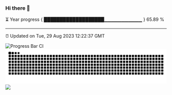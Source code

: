### Hi there 👋

⏳ Year progress { ███████████████████▁▁▁▁▁▁▁▁▁▁▁ } 65.89 %

---

⏰ Updated on Tue, 29 Aug 2023 12:22:37 GMT

![Progress Bar CI](https://github.com/liununu/liununu/workflows/Progress%20Bar%20CI/badge.svg)![](https://raw.githubusercontent.com/L1cardo/L1cardo/main/assets/github-contribution-grid-snake.svg)![](https://raw.githubusercontent.com/seesaws/seesaws/main/assets/github-contribution-grid-snake.svg)
